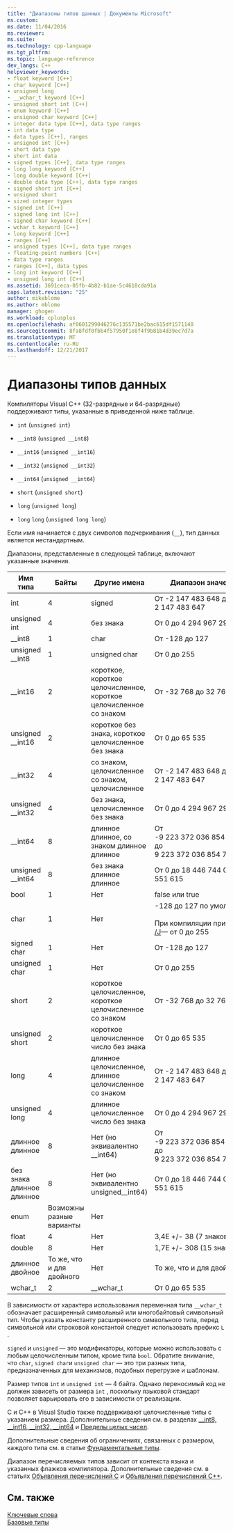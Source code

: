 ```yaml
---
title: "Диапазоны типов данных | Документы Microsoft"
ms.custom: 
ms.date: 11/04/2016
ms.reviewer: 
ms.suite: 
ms.technology: cpp-language
ms.tgt_pltfrm: 
ms.topic: language-reference
dev_langs: C++
helpviewer_keywords:
- float keyword [C++]
- char keyword [C++]
- unsigned long
- __wchar_t keyword [C++]
- unsigned short int [C++]
- enum keyword [C++]
- unsigned char keyword [C++]
- integer data type [C++], data type ranges
- int data type
- data types [C++], ranges
- unsigned int [C++]
- short data type
- short int data
- signed types [C++], data type ranges
- long long keyword [C++]
- long double keyword [C++]
- double data type [C++], data type ranges
- signed short int [C++]
- unsigned short
- sized integer types
- signed int [C++]
- signed long int [C++]
- signed char keyword [C++]
- wchar_t keyword [C++]
- long keyword [C++]
- ranges [C++]
- unsigned types [C++], data type ranges
- floating-point numbers [C++]
- data type ranges
- ranges [C++], data types
- long int keyword [C++]
- unsigned long int [C++]
ms.assetid: 3691ceca-05fb-4b82-b1ae-5c4618cda91a
caps.latest.revision: "25"
author: mikeblome
ms.author: mblome
manager: ghogen
ms.workload: cplusplus
ms.openlocfilehash: af0601299046276c135571be2bac615df1571140
ms.sourcegitcommit: 8fa8fdf0fbb4f57950f1e8f4f9b81b4d39ec7d7a
ms.translationtype: MT
ms.contentlocale: ru-RU
ms.lasthandoff: 12/21/2017
---
```

# <a name="data-type-ranges"></a>Диапазоны типов данных
Компиляторы Visual C++ (32-разрядные и 64-разрядные) поддерживают типы, указанные в приведенной ниже таблице.  
  
-   `int` (`unsigned int`)  
  
-   `__int8` (`unsigned __int8`)  
  
-   `__int16` (`unsigned __int16`)  
  
-   `__int32` (`unsigned __int32`)  
  
-   `__int64` (`unsigned __int64`)  
  
-   `short` (`unsigned short`)  
  
-   `long` (`unsigned long`)  
  
-   `long` `long` (`unsigned long long`)  
  
 Если имя начинается с двух символов подчеркивания (`__`), тип данных является нестандартным.  
  
 Диапазоны, представленные в следующей таблице, включают указанные значения.  
  
|Имя типа|Байты|Другие имена|Диапазон значений|  
|---------------|-----------|-----------------|---------------------|  
|int|4|signed|От -2 147 483 648 до 2 147 483 647|  
|unsigned int|4|без знака|От 0 до 4 294 967 295|  
|__int8|1|char|От -128 до 127|  
|unsigned __int8|1|unsigned char|От 0 до 255|  
|__int16|2|короткое, короткое целочисленное, короткое целочисленное со знаком|От -32 768 до 32 767|  
|unsigned __int16|2|короткое без знака, короткое целочисленное без знака|От 0 до 65 535|  
|__int32|4|со знаком, целочисленное со знаком, целочисленное|От -2 147 483 648 до 2 147 483 647|  
|unsigned __int32|4|без знака, целочисленное без знака|От 0 до 4 294 967 295|  
|__int64|8|длинное длинное, со знаком длинное длинное|От -9 223 372 036 854 775 808 до 9 223 372 036 854 775 807|  
|unsigned __int64|8|без знака длинное длинное|От 0 до 18 446 744 073 709 551 615|  
|bool|1|Нет|false или true|  
|char|1|Нет|-128 до 127 по умолчанию<br /><br /> При компиляции при помощи [/J](../build/reference/j-default-char-type-is-unsigned.md)— от 0 до 255|  
|signed char|1|Нет|От -128 до 127|  
|unsigned char|1|Нет|От 0 до 255|  
|short|2|короткое целочисленное, короткое целочисленное со знаком|От -32 768 до 32 767|  
|unsigned short|2|короткое целочисленное число без знака|От 0 до 65 535|  
|long|4|длинное целочисленное, длинное целочисленное со знаком|От -2 147 483 648 до 2 147 483 647|  
|unsigned long|4|длинное целочисленное число без знака|От 0 до 4 294 967 295|  
|длинное длинное|8|Нет (но эквивалентно __int64)|От -9 223 372 036 854 775 808 до 9 223 372 036 854 775 807|  
|без знака длинное длинное|8|Нет (но эквивалентно unsigned__int64)|От 0 до 18 446 744 073 709 551 615|  
|enum|Возможны разные варианты|Нет| |  
|float|4|Нет|3,4E +/- 38 (7 знаков)|  
|double|8|Нет|1,7E +/- 308 (15 знаков)|  
|длинное двойное|То же, что и для двойного|Нет|То же, что и для двойного|  
|wchar_t|2|__wchar_t|От 0 до 65 535|  
  
 В зависимости от характера использования переменная типа `__wchar_t` обозначает расширенный символьный или многобайтовый символьный тип. Чтобы указать константу расширенного символьного типа, перед символьной или строковой константой следует использовать префикс `L` .  
  
 `signed` и `unsigned` — это модификаторы, которые можно использовать с любым целочисленным типом, кроме типа `bool`. Обратите внимание, что `char`, `signed char`и `unsigned char` — это три разных типа, предназначенных для механизмов, подобных перегрузке и шаблонам.  
  
 Размер типов `int` и `unsigned int` — 4 байта. Однако переносимый код не должен зависеть от размера `int` , поскольку языковой стандарт позволяет варьировать его в зависимости от реализации.  
  
 C и C++ в Visual Studio также поддерживают целочисленные типы с указанием размера. Дополнительные сведения см. в разделах [__int8, \__int16, \__int32, \__int64](../cpp/int8-int16-int32-int64.md) и [Пределы целых чисел](../cpp/integer-limits.md).  
  
 Дополнительные сведения об ограничениях, связанных с размером, каждого типа см. в статье [Фундаментальные типы](../cpp/fundamental-types-cpp.md).  
  
 Диапазон перечисляемых типов зависит от контекста языка и указанных флажков компилятора. Дополнительные сведения см. в статьях [Объявления перечислений C](../c-language/c-enumeration-declarations.md) и [Объявления перечислений C++](../cpp/enumerations-cpp.md).  
  
## <a name="see-also"></a>См. также  
 [Ключевые слова](../cpp/keywords-cpp.md)   
 [Базовые типы](../cpp/fundamental-types-cpp.md)